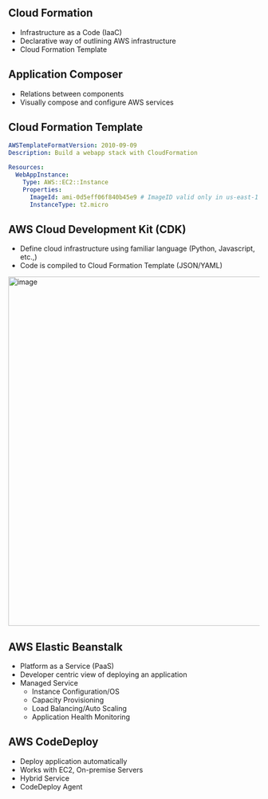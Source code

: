 ## Cloud Formation
- Infrastructure as a Code (IaaC)
- Declarative way of outlining AWS infrastructure
- Cloud Formation Template

## Application Composer
- Relations between components
- Visually compose and configure AWS services

## Cloud Formation Template
```yaml
AWSTemplateFormatVersion: 2010-09-09
Description: Build a webapp stack with CloudFormation

Resources:
  WebAppInstance:
    Type: AWS::EC2::Instance
    Properties:
      ImageId: ami-0d5eff06f840b45e9 # ImageID valid only in us-east-1 region
      InstanceType: t2.micro
```

## AWS Cloud Development Kit (CDK)
- Define cloud infrastructure using familiar language (Python, Javascript, etc.,)
- Code is compiled to Cloud Formation Template (JSON/YAML)

<img width="700" alt="image" src="https://github.com/user-attachments/assets/9482f05e-6a81-4726-8e51-fa072682cc6d">

## AWS Elastic Beanstalk
- Platform as a Service (PaaS)
- Developer centric view of deploying an application
- Managed Service
  - Instance Configuration/OS
  - Capacity Provisioning
  - Load Balancing/Auto Scaling
  - Application Health Monitoring

## AWS CodeDeploy
- Deploy application automatically
- Works with EC2, On-premise Servers
- Hybrid Service
- CodeDeploy Agent
